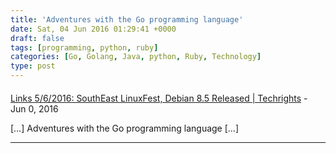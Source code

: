 ```yaml
---
title: 'Adventures with the Go programming language'
date: Sat, 04 Jun 2016 01:29:41 +0000
draft: false
tags: [programming, python, ruby]
categories: [Go, Golang, Java, python, Ruby, Technology]
type: post
---
```



#### 
[Links 5/6/2016: SouthEast LinuxFest, Debian 8.5 Released | Techrights](http://techrights.org/2016/06/05/debian-8-5-released/ "") - <time datetime="2016-06-05 11:12:17">Jun 0, 2016</time>

\[…\] Adventures with the Go programming language \[…\]
<hr />
